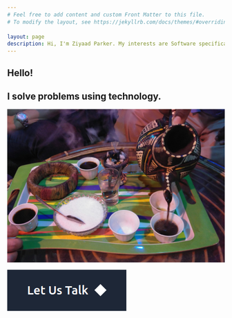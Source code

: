 ```yaml
---
# Feel free to add content and custom Front Matter to this file.
# To modify the layout, see https://jekyllrb.com/docs/themes/#overriding-theme-defaults

layout: page
description: Hi, I'm Ziyaad Parker. My interests are Software specifically Mobile, Web, Big Data, and Artificial Intelligence. In business my focus is on Startups, Innovation, Growth and Job opportunities.
---
```

## Hello!
## I solve problems using technology. 

![Sudanese Ginger Coffee](/assets/images/ginger_coffee.jpg)

[![CTA Button](/assets/images/cta_button.png)](https://za.linkedin.com/in/ziyaad-parker)
